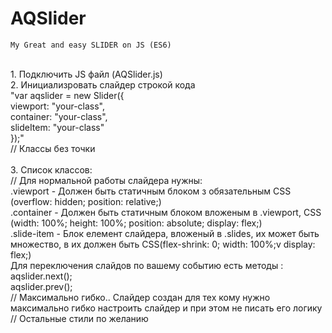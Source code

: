 # AQSlider
    My Great and easy SLIDER on JS (ES6)
<br>
    1. Подключить JS файл (AQSlider.js)
<br>
    2. Инициализровать слайдер строкой кода <br>
    "var aqslider = new Slider({<br>
        viewport: "your-class",<br>
        container: "your-class",<br>
        slideItem: "your-class"<br>
        });"<br>
    // Классы без точки<br>
    <br>
    3. Список классов:<br>
    // Для нормальной работы слайдера нужны: <br>
    .viewport - Должен быть статичным блоком з обязательным CSS (overflow: hidden; position: relative;)<br>
    .container - Должен быть статичным блоком вложеным в .viewport, CSS (width: 100%; height: 100%; position: absolute; display: flex;)<br>
    .slide-item - Блок елемент слайдера, вложеный в .slides, их может быть множество, в их должен быть CSS(flex-shrink: 0; width: 100%;v display: flex;)<br>
    Для переключения слайдов по вашему событию есть методы : <br>
        aqslider.next();<br>
        aqslider.prev();<br>
        // Максимально гибко.. Слайдер создан для тех кому нужно максимально гибко настроить слайдер и при этом не писать его логику<br>
    // Остальные стили по желанию<br>
   
